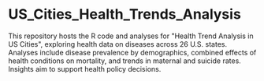 # US_Cities_Health_Trends_Analysis
This repository hosts the R code and analyses for "Health Trend Analysis in US Cities", exploring health data on diseases across 26 U.S. states. Analyses include disease prevalence by demographics, combined effects of health conditions on mortality, and trends in maternal and suicide rates. Insights aim to support health policy decisions.
